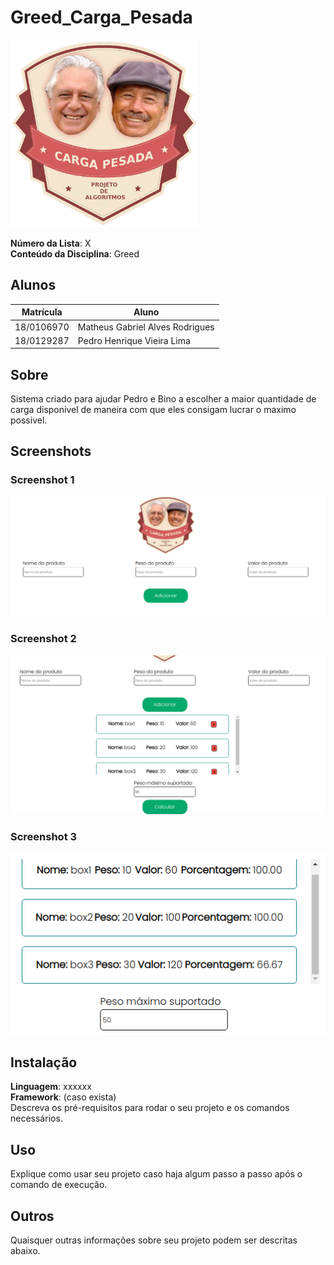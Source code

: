 # Greed_Carga_Pesada

<img src="Assets/icon.png" alt="drawing" width="300"/>

**Número da Lista**: X<br>
**Conteúdo da Disciplina**: Greed<br>

## Alunos
|Matrícula | Aluno |
| -- | -- |
| 18/0106970  |  Matheus Gabriel Alves Rodrigues |
| 18/0129287 |  Pedro Henrique Vieira Lima |

## Sobre 
Sistema criado para ajudar Pedro e Bino a escolher a maior quantidade de carga disponivel de maneira com que eles consigam lucrar o maximo possivel.

## Screenshots

### Screenshot 1

<img src="Assets/print1.png" alt="drawing" />

### Screenshot 2

<img src="Assets/print2.png" alt="drawing" />

### Screenshot 3

<img src="Assets/print3.png" alt="drawing" />

## Instalação 
**Linguagem**: xxxxxx<br>
**Framework**: (caso exista)<br>
Descreva os pré-requisitos para rodar o seu projeto e os comandos necessários.

## Uso 
Explique como usar seu projeto caso haja algum passo a passo após o comando de execução.

## Outros 
Quaisquer outras informações sobre seu projeto podem ser descritas abaixo.

